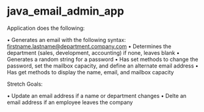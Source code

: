 # java_email_admin_app


Application does the following:

• Generates an email with the following syntax: firstname.lastname@department.company.com
• Determines the department (sales, development, accounting) if none, leaves blank
• Generates a random string for a password
• Has set methods to change the password, set the mailbox capacity, and define an alternate email address
• Has get methods to display the name, email, and mailbox capacity



Stretch Goals:

• Update an email address if a name or department changes
• Delte an email address if an employee leaves the company